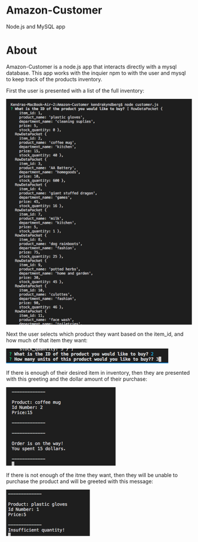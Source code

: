 # Amazon-Customer
Node.js and MySQL app

# About
Amazon-Customer is a node.js app that interacts directly with a mysql database. This app works with the inquier npm to with the user and mysql to keep track of the products inventory. 


First the user is presented with a list of the full inventory:

![list of products](/images/1.png)

Next the user selects which product they want based on the item_id, and how much of that item they want:

![inquirer prompt: Which product and how many?](/images/2.png)

If there is enough of their desired item in inventory, then they are presented with this greeting and the dollar amount of their purchase:

![purchase successful](/images/3.png)

If there is not enough of the itme they want, then they will be unable to purchase the product and will be greeted with this message:

![purchase unsuccessful](/images/4.png)
